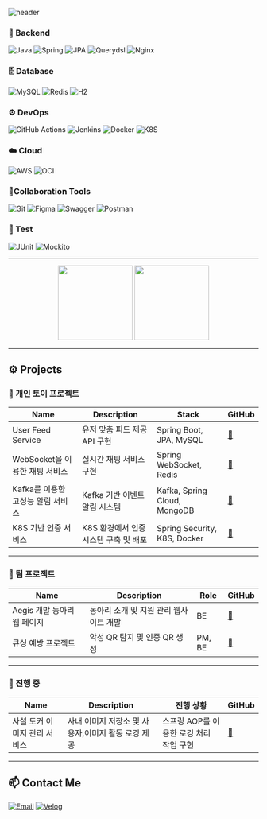 ![header](https://capsule-render.vercel.app/api?type=wave&color=auto&height=300&section=header&text=HARVEY&fontSize=90&desc=Minseok's%20GitHub%20Profile&descAlignY=65&descAlign=62)

### 🧰 Backend
![Java](https://img.shields.io/badge/Java-007396?style=for-the-badge&logo=java&logoColor=white)
![Spring](https://img.shields.io/badge/Spring-6DB33F?style=for-the-badge&logo=spring&logoColor=white)
![JPA](https://img.shields.io/badge/JPA-59666C?style=for-the-badge&logo=hibernate&logoColor=white)
![Querydsl](https://img.shields.io/badge/Querydsl-009688?style=for-the-badge)
![Nginx](https://img.shields.io/badge/Nginx-009639?style=for-the-badge&logo=nginx&logoColor=white)

### 🗄️ Database
![MySQL](https://img.shields.io/badge/MySQL-4479A1?style=for-the-badge&logo=mysql&logoColor=white)
![Redis](https://img.shields.io/badge/Redis-DC382D?style=for-the-badge&logo=redis&logoColor=white)
![H2](https://img.shields.io/badge/H2-1F92B9?style=for-the-badge&logo=h2&logoColor=white)

### ⚙️ DevOps
![GitHub Actions](https://img.shields.io/badge/GitHub%20Actions-2088FF?style=for-the-badge&logo=githubactions&logoColor=white)
![Jenkins](https://img.shields.io/badge/Jenkins-D24939?style=for-the-badge&logo=jenkins&logoColor=white)
![Docker](https://img.shields.io/badge/Docker-2496ED?style=for-the-badge&logo=docker&logoColor=white)
![K8S](https://img.shields.io/badge/Kubernetes-326CE5?style=for-the-badge&logo=kubernetes&logoColor=white)

### ☁️ Cloud
![AWS](https://img.shields.io/badge/AWS-232F3E?style=for-the-badge&logo=amazonaws&logoColor=white)
![OCI](https://img.shields.io/badge/Oracle%20Cloud%20Infrastructure-F80000?style=for-the-badge&logo=oracle&logoColor=white)

### 🤝Collaboration Tools
![Git](https://img.shields.io/badge/Git-F05032?style=for-the-badge&logo=git&logoColor=white)
![Figma](https://img.shields.io/badge/Figma-F24E1E?style=for-the-badge&logo=figma&logoColor=white)
![Swagger](https://img.shields.io/badge/Swagger-85EA2D?style=for-the-badge&logo=swagger&logoColor=black)
![Postman](https://img.shields.io/badge/Postman-FF6C37?style=for-the-badge&logo=postman&logoColor=white)


### 🧪 Test
![JUnit](https://img.shields.io/badge/JUnit-25A162?style=for-the-badge&logo=junit5&logoColor=white)
![Mockito](https://img.shields.io/badge/Mockito-45B8D8?style=for-the-badge)

---

<div align="center">
  <img src="https://github-readme-stats.vercel.app/api?username=mayfifth99&show_icons=true" height="150"/>
  <img src="http://mazassumnida.wtf/api/generate_badge?boj=alstjr971" height="150"/>
</div>


---

## ⚙️ Projects

### 🧪 개인 토이 프로젝트

| Name                                | Description                                 | Stack                         | GitHub |
|-------------------------------------|---------------------------------------------|-------------------------------|--------|
| User Feed Service                   | 유저 맞춤 피드 제공 API 구현                 | Spring Boot, JPA, MySQL       | [🔗]([https://github.com/yourusername/user-feed-service](https://github.com/MAYFIFTH99/twitter)) |
| WebSocket을 이용한 채팅 서비스      | 실시간 채팅 서비스 구현                     | Spring WebSocket, Redis       | [🔗]([https://github.com/yourusername/chat-service](https://github.com/MAYFIFTH99/websocket)) |
| Kafka를 이용한 고성능 알림 서비스   | Kafka 기반 이벤트 알림 시스템               | Kafka, Spring Cloud, MongoDB        | [🔗]([https://github.com/yourusername/notification-service](https://github.com/MAYFIFTH99/kafka-notification)) |
| K8S 기반 인증 서비스                | K8S 환경에서 인증 시스템 구축 및 배포        | Spring Security, K8S, Docker  | [🔗]([https://github.com/yourusername/auth-service-k8s](https://github.com/MAYFIFTH99/k8s-auth)) |

---

### 👥 팀 프로젝트

| Name                                | Description                                  | Role         | GitHub |
|-------------------------------------|----------------------------------------------|--------------|--------|
| Aegis 개발 동아리 웹 페이지         | 동아리 소개 및 지원 관리 웹사이트 개발        | BE | [🔗]([https://github.com/yourorg/aegis-homepage](https://github.com/MAYFIFTH99/aegis-server)) |
| 큐싱 예방 프로젝트                  | 악성 QR 탐지 및 인증 QR 생성           | PM, BE       | [🔗]([https://github.com/yourorg/qr-anti-phishing](https://github.com/MAYFIFTH99/QRust-BE)) |

---

### 🔧 진행 중

| Name                              | Description                                     | 진행 상황         | GitHub |
|-----------------------------------|-------------------------------------------------|-------------------|--------|
| 사설 도커 이미지 관리 서비스     | 사내 이미지 저장소 및 사용자,이미지 활동 로깅 제공       | 스프링 AOP를 이용한 로깅 처리 작업 구현 | [🔗]([https://github.com/yourusername/private-docker-registry](https://github.com/MAYFIFTH99/docker-registry)) |

---

## 📫 Contact Me

[![Email](https://img.shields.io/badge/Email-alstjr971@naver.com-blue?style=flat&logo=maildotru&logoColor=white)](mailto:alstjr971@naver.com)
[![Velog](https://img.shields.io/badge/Velog-20C997?style=flat&logo=velog&logoColor=white)](https://velog.io/@alstjr971/posts)

